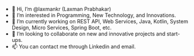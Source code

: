 - 👋 Hi, I’m @laxmankr (Laxman Prabhakar)
- 👀 I’m interested in Programming, New Technology, and Innovations.
- 🌱 I’m currently working on REST API, Web Services, Java, Kotlin, System Design, Micro Services, Spring Boot, etc.
- 💞️ I’m looking to collaborate on new and innovative projects and start-ups.
- 📫 You can contact me through Linkedin and email.

<!---
laxmankr/laxmankr is a ✨ special ✨ repository because its `README.md` (this file) appears on your GitHub profile.
You can click the Preview link to take a look at your changes.
--->
